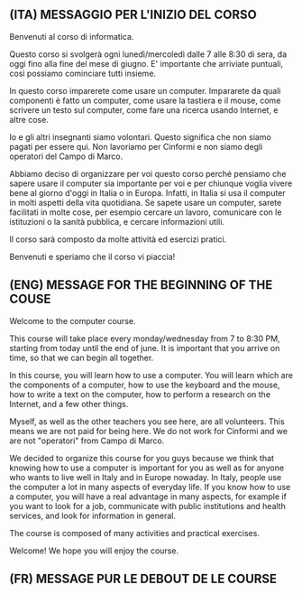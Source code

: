 ## (ITA) MESSAGGIO PER L'INIZIO DEL CORSO
Benvenuti al corso di informatica.

Questo corso si svolgerà ogni lunedì/mercoledì dalle 7 alle 8:30 di sera, da oggi fino alla fine del mese di giugno. E' importante che arriviate puntuali, così possiamo cominciare tutti insieme.

In questo corso imparerete come usare un computer. Impararete da quali componenti è fatto un computer, come usare la tastiera e il mouse, come scrivere un testo sul computer, come fare una ricerca usando Internet, e altre cose.

Io e gli altri insegnanti siamo volontari. Questo significa che non siamo pagati per essere qui. Non lavoriamo per Cinformi e non siamo degli operatori del Campo di Marco.

Abbiamo deciso di organizzare per voi questo corso perché pensiamo che sapere usare il computer sia importante per voi e per chiunque voglia vivere bene al giorno d'oggi in Italia o in Europa. Infatti, in Italia si usa il computer in molti aspetti della vita quotidiana. Se sapete usare un computer, sarete facilitati in molte cose, per esempio cercare un lavoro, comunicare con le istituzioni o la sanità pubblica, e cercare informazioni utili. 

Il corso sarà composto da molte attività ed esercizi pratici. 

Benvenuti e speriamo che il corso vi piaccia!

## (ENG) MESSAGE FOR THE BEGINNING OF THE COUSE
Welcome to the computer course.

This course will take place every monday/wednesday from 7 to 8:30 PM, starting from today until the end of june. It is important that you arrive on time, so that we can begin all together.

In this course, you will learn how to use a computer. You will learn which are the components of a computer, how to use the keyboard and the mouse, how to write a text on the computer, how to perform a research on the Internet, and a few other things.

Myself, as well as the other teachers you see here, are all volunteers. This means we are not paid for being here. We do not work for Cinformi and we are not "operatori" from Campo di Marco.

We decided to organize this course for you guys because we think that knowing how to use a computer is important for you as well as for anyone who wants to live well in Italy and in Europe nowaday. In Italy, people use the computer a lot in many aspects of everyday life. If you know how to use a computer, you will have a real advantage in many aspects, for example if you want to look for a job, communicate with public institutions and health services, and look for information in general.

The course is composed of many activities and practical exercises.

Welcome! We hope you will enjoy the course.

## (FR) MESSAGE PUR LE DEBOUT DE LE COURSE
